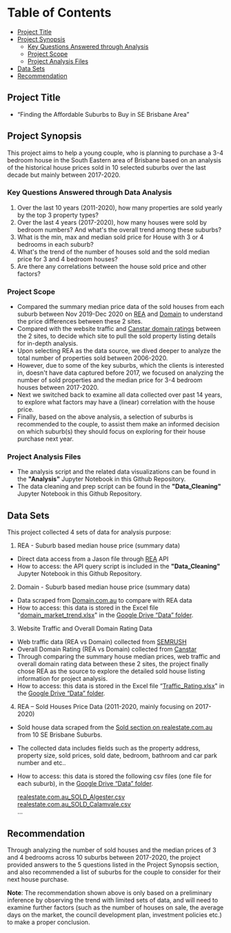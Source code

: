 
# Table of Contents

* [Project Title](#Project-Title)
* [Project Synopsis](#Project-Synopsis)
  * [Key Questions Answered through Analysis](#Key-Questions-Answered-through-Analysis)
  * [Project Scope](#Project-Scope)
  * [Project Analysis Files](#Project-Analysis-Files)
* [Data Sets](#Data-Sets)
* [Recommendation](#Recommendation)



## Project Title 
* “Finding the Affordable Suburbs to Buy in SE Brisbane Area”

## Project Synopsis 
This project aims to help a young couple, who is planning to purchase a 3-4 bedroom house in the South Eastern area of Brisbane based on an analysis of the historical house prices sold in 10 selected suburbs over the last decade but mainly between 2017-2020.

### Key Questions Answered through Data Analysis 
1.	Over the last 10 years (2011-2020), how many properties are sold yearly by the top 3 property types?
2.	Over the last 4 years (2017-2020), how many houses were sold by bedroom numbers? And what's the overall trend among these suburbs?
3.	What is the min, max and median sold price for House with 3 or 4 bedrooms in each suburb?
4.	What's the trend of the number of houses sold and the sold median price for 3 and 4 bedroom houses?
5.	Are there any correlations between the house sold price and other factors?

### Project Scope
* Compared the summary median price data of the sold houses from each suburb between Nov 2019-Dec 2020 on [REA](https://www.realestate.com.au/sold/) and [Domain](https://www.domain.com.au/) to understand the price differences between these 2 sites.
* Compared with the website traffic and [Canstar domain ratings](https://www.canstarblue.com.au/stores-services/real-estate-vs-domain/) between the 2 sites, to decide which site to pull the sold property listing details for in-depth analysis.<br>
* Upon selecting REA as the data source, we dived deeper to analyze the total number of properties sold between 2006-2020.<br>
* However, due to some of the key suburbs, which the clients is interested in, doesn't have data captured before 2017, we focused on analyzing the number of sold properties and the median price for 3-4 bedroom houses between 2017-2020.<br>
* Next we switched back to examine all data collected over past 14 years, to explore what factors may have a (linear) correlation with the house price.<br>
* Finally, based on the above analysis, a selection of suburbs is recommended to the couple, to assist them make an informed decision on which suburb(s) they should focus on exploring for their house purchase next year.<br>
</font>

### Project Analysis Files
* The analysis script and the related data visualizations can be found in the **"Analysis"** Jupyter Notebook in this Github Repository.
* The data cleaning and prep script can be found in the **"Data_Cleaning"** Jupyter Notebook in this Github Repository.

## Data Sets

This project collected 4 sets of data for analysis purpose:<br>
1. REA - Suburb based median house price (summary data)<br>
 * Direct data access from a Jason file through [REA](https://realestate.com.au) API
 * How to access: the API query script is included in the **"Data_Cleaning"** Jupyter Notebook in this Github Repository.


2.	Domain - Suburb based median house price (summary data)<br>
 * Data scraped from [Domain.com.au](https://www.domain.com.au/) to compare with REA data
 * How to access: this data is stored in the Excel file "[domain_market_trend.xlsx](https://docs.google.com/spreadsheets/d/1Bp3Ufrkx_YNkrzFG0Fo8glmVHHkjc6rOXsNbw13BJds/edit?usp=sharing)" in the [Google Drive “Data” folder](https://drive.google.com/drive/folders/12qFycpdnDk8_SrNtqTyAVV8o0O0o-wPf?usp=sharing).


3.	Website Traffic and Overall Domain Rating Data
 * Web traffic data (REA vs Domain) collected from [SEMRUSH](https://www.semrush.com/)
 * Overall Domain Rating (REA vs Domain) collected from [Canstar](https://www.canstarblue.com.au/stores-services/real-estate-vs-domain/)
 * Through comparing the summary house median prices, web traffic and overall domain rating data between these 2 sites, the project finally chose REA as the source to explore the detailed sold house listing information for project analysis. 
 * How to access: this data is stored in the Excel file “[Traffic_Rating.xlsx](https://docs.google.com/spreadsheets/d/1XQYlDbTnuqz_YNu0iszhu9sh3PqkX1u9778QthOYeAI/edit?usp=sharing)" in the [Google Drive “Data” folder](https://drive.google.com/drive/folders/12qFycpdnDk8_SrNtqTyAVV8o0O0o-wPf?usp=sharing).


4.	REA – Sold Houses Price Data (2011-2020, mainly focusing on 2017-2020)<br>
 * Sold house data scraped from the [Sold section on realestate.com.au](https://www.realestate.com.au/sold/) from 10 SE Brisbane Suburbs.
 * The collected data includes fields such as the property address, property size, sold prices, sold date, bedroom, bathroom and car park number and etc..
 * How to access: this data is stored the following csv files (one file for each suburb), in the [Google Drive “Data” folder](https://drive.google.com/drive/folders/12qFycpdnDk8_SrNtqTyAVV8o0O0o-wPf?usp=sharing).

    [realestate.com.au_SOLD_Algester.csv](https://docs.google.com/spreadsheets/d/1TPHdKGY-VXani8OVQuFE-68Gg6mc06Hc_gTsltQXpjw/edit?usp=sharing)<br>
    [realestate.com.au_SOLD_Calamvale.csv](https://docs.google.com/spreadsheets/d/1KRQfJ4rNB-3YFZOW1glmdcAWQ0d7PBmtGiZGp1lA_RY/edit?usp=sharing)<br>
    …

## Recommendation

Through analyzing the number of sold houses and the median prices of 3 and 4 bedrooms across 10 suburbs between 2017-2020, the project provided answers to the 5 questions listed in the Project Synopsis section, and also recommended a list of suburbs for the couple to consider for their next house purchase.

**Note**: The recommendation shown above is only based on 
a preliminary inference by observing the trend with limited sets of data, and will need to examine further factors (such as the number of houses on sale, the average days on the market, the council development plan, investment policies etc.) to make a proper conclusion.
   




